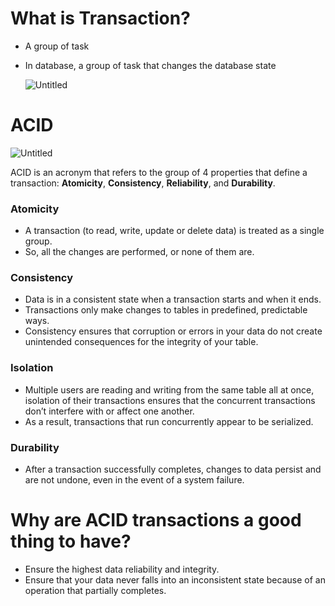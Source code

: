 # What is Transaction?
- A group of task
- In database, a group of task that changes the database state
    
    ![Untitled](https://limm-jk.notion.site/image/https%3A%2F%2Fs3-us-west-2.amazonaws.com%2Fsecure.notion-static.com%2F1eb077e8-5d1f-4bba-ad5f-33c13bc5cea0%2FUntitled.png?table=block&id=0443e89a-e8ba-46e4-ac26-125d23b075c9&spaceId=89ee5b3a-d258-4b8e-b2c8-d73f59ac55f7&width=750&userId=&cache=v2)
    

# ACID

![Untitled](https://limm-jk.notion.site/image/https%3A%2F%2Fs3-us-west-2.amazonaws.com%2Fsecure.notion-static.com%2F05c7e49f-cb53-4d63-bd8e-cc8d7799b6ce%2FUntitled.png?table=block&id=78162e12-04d6-4d5b-afc0-dfe9181d7d5c&spaceId=89ee5b3a-d258-4b8e-b2c8-d73f59ac55f7&width=1750&userId=&cache=v2)

ACID is an acronym that refers to the group of 4 properties that define a transaction: **Atomicity**, **Consistency**, **Reliability**, and **Durability**.

### Atomicity

- A transaction (to read, write, update or delete data) is treated as a single group.
- So, all the changes are performed, or none of them are.

### Consistency

- Data is in a consistent state when a transaction starts and when it ends.
- Transactions only make changes to tables in predefined, predictable ways.
- Consistency ensures that corruption or errors in your data do not create unintended consequences for the integrity of your table.

### Isolation

- Multiple users are reading and writing from the same table all at once, isolation of their transactions ensures that the concurrent transactions don’t interfere with or affect one another.
- As a result, transactions that run concurrently appear to be serialized.

### **Durability**

- After a transaction successfully completes, changes to data persist and are not undone, even in the event of a system failure.

# **Why are ACID transactions a good thing to have?**

- Ensure the highest data reliability and integrity.
- Ensure that your data never falls into an inconsistent state because of an operation that partially completes.
